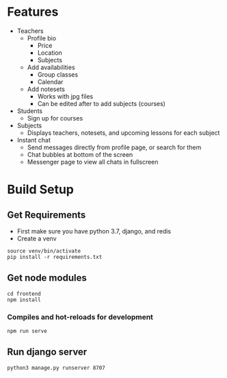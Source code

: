 # Features
* Teachers
    * Profile bio
        * Price
        * Location
        * Subjects
    * Add availabilities
        * Group classes
        * Calendar
    * Add notesets
        * Works with jpg files
        * Can be edited after to add subjects (courses)
* Students
    * Sign up for courses
* Subjects
    * Displays teachers, notesets, and upcoming lessons for each subject
* Instant chat
    * Send messages directly from profile page, or search for them
    * Chat bubbles at bottom of the screen
    * Messenger page to view all chats in fullscreen

# Build Setup

## Get Requirements
* First make sure you have python 3.7, django, and redis
* Create a venv
```
source venv/bin/activate
pip install -r requirements.txt
```

## Get node modules
```
cd frontend
npm install
```

### Compiles and hot-reloads for development
```
npm run serve
```

## Run django server
```
python3 manage.py runserver 8707
```
